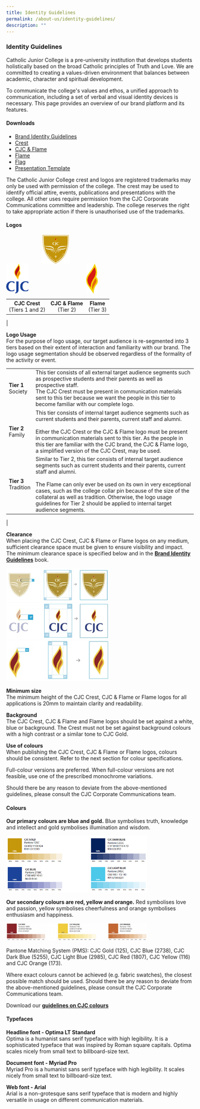 ```yaml
---
title: Identity Guidelines
permalink: /about-us/identity-guidelines/
description: ""
---
```

### **Identity Guidelines**
Catholic Junior College is a pre-university institution that develops students holistically based on the broad Catholic principles of Truth and Love. We are committed to creating a values-driven environment that balances between academic, character and spiritual development. 

To communicate the college's values and ethos, a unified approach to communication, including a set of verbal and visual identity devices is necessary. This page provides an overview of our brand platform and its features.

#### **Downloads**
* [Brand Identity Guidelines](/files/identityguideline.pdf)
* [Crest](/files/crest.pdf)
* [CJC & Flame](/files/flame.pdf)
* [Flame](/files/flamea.pdf)
* [Flag](/files/flag.pdf)
* [Presentation Template](/files/identityguidelineppt.pdf)

The Catholic Junior College crest and logos are registered trademarks may only be used with permission of the college. The crest may be used to identify official attire, events, publications and presentations with the college. All other uses require permission from the CJC Corporate Communications committee and leadership. The college reserves the right to take appropriate action if there is unauthorised use of the trademarks.

#### **Logos**

<img src="/images/logo1.jpg" style="width:15%;margin-right:165px;margin-left:95px;" align = "left">
<img src="/images/logo2.jpg" style="width:12%;margin-right:155px;" align = "left">
<img src="/images/logo3.jpg" style="width:6%;margin-right:15px;" align = "left">

<br clear="left">

|  |  |  |
|:---:|:---:|:---:|
| **CJC Crest**<br> (Tiers 1 and 2) |  **CJC & Flame**<br> (Tier 2) | **Flame**<br> (Tier 3) |
|

**Logo Usage**<br>
For the purpose of logo usage, our target audience is re-segmented into 3 tiers based on their extent of interaction and familiarity with our brand. The logo usage segmentation should be observed regardless of the formality of the activity or event.

|  |  |
|---|---|
| **Tier 1**<br>Society | This tier consists of all external target audience segments such as prospective students and their parents as well as prospective staff. <br>The CJC Crest must be present in communication materials sent to this tier because we want the people in this tier to become familiar with our complete logo. |
| **Tier 2**<br>Family | This tier consists of internal target audience segments such as current students and their parents, current staff and alumni.<br><br>Either the CJC Crest or the CJC & Flame logo must be present in communication materials sent to this tier. As the people in this tier are familiar with the CJC brand, the CJC & Flame logo, a simplified version of the CJC Crest, may be used. |
| **Tier 3**<br>Tradition  | Similar to Tier 2, this tier consists of internal target audience segments such as current students and their parents, current staff and alumni. <br><br>The Flame can only ever be used on its own in very exceptional cases, such as the college collar pin because of the size of the collateral as well as tradition. Otherwise, the logo usage guidelines for Tier 2 should be applied to internal target audience segments. |
|

**Clearance**<br>
When placing the CJC Crest, CJC & Flame or Flame logos on any medium, sufficient clearance space must be given to ensure visibility and impact. The minimum clearance space is specified below and in the **[Brand Identity Guidelines](/files/CJC%20Guidelines%20Book.pdf)** book.

<img src="/images/logousage1.jpg" style="width:55%">
<img src="/images/logousage2.jpg" style="width:55%">
<img src="/images/logousage3.jpg" style="width:55%">

**Minimum size**<br>
The minimum height of the CJC Crest, CJC & Flame or Flame logos for all applications is 20mm to maintain clarity and readability. 

**Background**<br>
The CJC Crest, CJC & Flame and Flame logos should be set against a white, blue or background. The Crest must not be set against background colours with a high contrast or a similar tone to CJC Gold.

**Use of colours**<br>
When publishing the CJC Crest, CJC & Flame or Flame logos, colours should be consistent. Refer to the next section for colour specifications. 

Full-colour versions are preferred. When full-colour versions are not feasible, use one of the prescribed monochrome variations.

Should there be any reason to deviate from the above-mentioned guidelines, please consult the CJC Corporate Communications team.

#### **Colours**
**Our primary colours are blue and gold.** Blue symbolises truth, knowledge and intellect and gold symbolises illumination and wisdom.

<img src="/images/colours1.jpg" style="width:75%">

**Our secondary colours are red, yellow and orange.** Red symbolises love and passion, yellow symbolises cheerfulness and orange symbolises enthusiasm and happiness.

<img src="/images/colours2.jpg" style="width:75%">

Pantone Matching System (PMS): CJC Gold (125), CJC Blue (2738), CJC Dark Blue (5255), CJC Light Blue (2985), CJC Red (1807), CJC Yellow (116) and CJC Orange (173). 

Where exact colours cannot be achieved (e.g. fabric swatches), the closest possible match should be used. Should there be any reason to deviate from the above-mentioned guidelines, please consult the CJC Corporate Communications team.

Download our **[guidelines on CJC colours](/files/CJC%20Guidelines%20Colours.pdf)**

#### **Typefaces**
**Headline font - Optima LT Standard**<br>
Optima is a humanist sans serif typeface with high legibility. It is a sophisticated typeface that was inspired by Roman square capitals. Optima scales nicely from small text to billboard-size text.

**Document font - Myriad Pro**<br>
Myriad Pro is a humanist sans serif typeface with high legibility. It scales nicely from small text to billboard-size text.

**Web font - Arial**<br>
Arial is a non-grotesque sans serif typeface that is modern and highly versatile in usage on different communication materials.